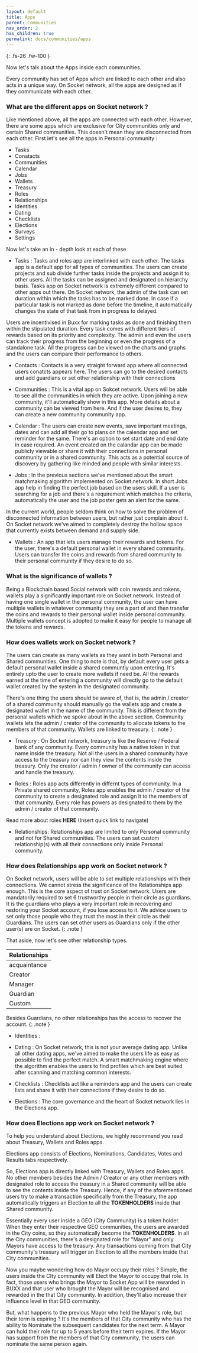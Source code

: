 ```yaml
---
layout: default
title: Apps
parent: Communities
nav_order: 2
has_children: true
permalink: docs/communities/apps
---
```


{: .fs-26 .fw-100 }

Now let's talk about the Apps inside each communities. 

Every community has set of Apps which are linked to each other and also acts in a unique way. On Socket network, all the apps are designed as if they  communicate with each other. 

### What are the different apps on Socket network ? 

Like mentioned above, all the apps are connected with each other. However, there are some apps which are exclusive for City communities only and certain Shared communities. This doesn't mean they are disconnected from each other. First let's see all the apps in Personal community : 

- Tasks 
- Conatacts
- Communities
- Calendar
- Jobs
- Wallets
- Treasury 
- Roles
- Relationships
- Identities
- Dating
- Checklists
- Elections
- Surveys
- Settings

 Now let's take an in - depth look at each of these 

- Tasks : Tasks and roles app are interlinked with each other. The tasks app is a default app for all types of communities. The users can create projects and sub divide further tasks inside the projects and assign it to other users. All the tasks can be assigned and designated on hierarchy basis. Tasks app on Socket network is extremely different compared to other apps out there. On Socket network, the admin of the task can set duration within which the tasks has to be marked done. In case if a particular task is not marked as done before the timeline, it automatically changes the state of that task from in progress to delayed.

Users are incentivised in Buxx for marking tasks as done and finishing them within the stipulated duration. Every task comes with different tiers of rewards based on its priority and complexity. The admin and even the users can track their progress from the beginning or even the progress of a standalone task. All the progress can be viewed on the charts and graphs and the users can compare their performance to others. 

- Contacts : Contacts is a very straight forward app where all connected users conatcts appears here. The users can go to the desired contacts and add guardians or set other relationship with their connections 

- Communities : This is a vital app on Sokcet network. Users will be able to see all the communities in which they are active. Upon joining a new community, it'll automatically show in this app. More details about a community can be viewed from here. And if the user desires to, they can create a new community community app.   

- Calendar : The users can create new events, save important meetings, dates and can add all their go to plans on the calendar app and set reminder for the same. There's an option to set start date and end date in case required. An event created on the calandar app can be made publicly viewable or share it with their connections in personal community or in a shared community. This acts as a potential source of discovery by gathering like minded and people with similar interests. 

- Jobs : In the previous sections we've mentioned about the smart matchmaking algorithm implemented on Socket network. In short Jobs app help in finding the perfect job based on the users skill. If a user is searching for a job and there's a requirement which matches the criteria, automatically the user and the job poster gets an alert for the same. 

In the current world, people seldom think on how to solve the problem of disconnected information between users, but rather just complain about it. On Socket network we've aimed to completely destroy the hollow space that currently exists between demand and supply side. 

- Wallets : An app that lets users manage their rewards and tokens. For the user, there's a default personal wallet in every shared community. Users can transfer the coins and rewards from shared community to their personal community if they desire to do so.

### What is the significance of wallets ? 

Being a Blockchain based Social network with coin rewards and tokens, wallets play a significantly important role on Socket network. Instead of having one single wallet in the personal community, the user can have multiple wallets in whatever community they are a part of and then transfer the coins and rewards to their personal wallet inside personal community. Multiple wallets concept is adopted to make it easy for people to manage all the tokens and rewards. 

### How does wallets work on Socket network ? 

The users can create as many wallets as they want in both Personal and Shared communities. One thing to note is that, by default every user gets a default personal wallet inside a shared communtiy upon entering. It's entirely upto the user to create more wallets if need be. All the rewards earned at the time of entering a community will directly go to the default wallet created by the system in the designated community. 

There's one thing the users should be aware of, that is, the admin / creator of a shared community should manually go the wallets app and create a designated wallet in the name of the community. This is different from the personal wallets which we spoke about in the above section. Community wallets lets the admin / creator of the community to allocate tokens to the members of that community. Wallets are linked to treasury. 
{: .note }

- Treasury : On Socket network, treasury is like the Reserve / Federal bank of any community. Every community has a native token in that name inside the treasury. Not all the users in a shared community have access to the treasury nor can they view the contents inside the treasury. Only the creator / admin / owner of the community can access and handle the treasury. 

- Roles : Roles app acts differently in differnt types of community. In a Private shared community, Roles app enables the admin / creator of the community to create a designated role and assign it to the members of that community. Every role has powers as designated to them by the admin / creator of that community. 

Read more about roles **HERE** (Insert quick link to navigate) 

- Relationships: Relationships app are limited to only Personal community and not for Shared communities. The users can set custom relationship(s) with all their connections only inside Personal community. 

### How does Relationships app work on Socket network ? 
 
On Socket network, users will be able to set multiple relationships with their connections. We cannot stress the significance of the Relationships app enough. This is the core aspect of trust on Socket network. Users are mandatorily required to set 6 trustworthy people in their circle as guardians. It is the guardians who plays a very important role in recovering and restoring your Socket account, if you lose access to it. We advice users to set only those people who they trust the most in their circle as their Guardians. The users can set other users as Guardians only if the other user(s) are on Socket. 
{: .note }

That aside, now let's see other relationship types. 

| Relationships |
|:------------- |
| acquaintance  |
| Creator       | 
| Manager       | 
| Guardian      |
| Custom        | 

Besides Guardians, no other relationships has the access to recover the account. 
{: .note }

- Identities : 

- Dating : On Socket network, this is not your average dating app. Unlike all other dating apps, we've aimed to make the users life as easy as possible to find the perfect match. A smart matchmaking engine where the algorithm enables the users to find profiles which are best suited after scanning and matching common interests. 

- Checklists : Checklists act like a reminders app and the users can create lists and share it with their connections if they desire to do so. 

- Elections : The core governance and the heart of Socket network lies in the Elections app. 

### How does Elections app work on Socket network ? 

To help you understand about Elections, we highly recommend you read about Treasury, Wallets and Roles apps.

Elections app consists of Elections, Nominations, Candidates, Votes and Results tabs respectively. 

So, Elections app is directly linked with Treasury, Wallets and Roles apps. No other members besides the Admin / Creator or any other members with designated role to access the treasury in a Shared community will be able to see the contents inside the Treasury. Hence, if any of the aforementioned users try to make a transaction specifically from the Treasury, the app automatically triggers an Election to all the **TOKENHOLDERS** inside that Shared community. 

Essentially every user inside a GEO (City Community) is a token holder. When they enter their respective GEO communities, the users are awarded in the City coins, so they automatically become the **TOKENHOLDERS**. In all the City communities, there's a designated role for "Mayor" and only Mayors have access to the treasury. Any transactions coming from that City community's treasury will trigger an Election to all the members inside that City communities. 

Now you maybe wondering how do Mayor occupy their roles ? Simple, the users inside the CIty community will Elect the Mayor to occupy that role. In fact, those users who brings the Mayor to Socket App will be rewarded in BUXX and that user who brought the Mayor will be recognised and rewarded in the that City community. In addition, they'll also increase their influence level in that GEO community.

But, what happens to the previous Mayor who held the Mayor's role, but their term is expiring ? It's the members of that City community who has the ability to Nominate the subsequent candidates for the next term. A Mayor can hold their role for up to 5 years before their term expires. If the Mayor has support from the members of that City community, the users can nominate the same person again.  

















